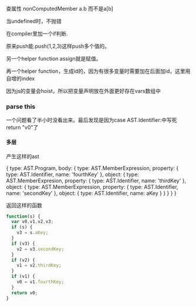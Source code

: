 查属性
nonComputedMember a.b 而不是a[b]


当undefined时，不抛错

在compiler里加一个if判断.


原来push能.push(1,2,3)这样push多个值的。

另一个helper function assign就是赋值。

再一个helper function，生成id的，因为有很多变量时需要加在后面加id，这里用自增的index

因为js的变量会hoist，所以把变量声明放在外面更好存在vars数组中


### parse this

一个问题看了半小时没看出来。最后发现是因为case AST.Identifier:中写死return "v0"了

#### 多层

产生这样的ast


{
    type: AST.Program,
    body: {
        type: AST.MemberExpression,
        property: {
            type: AST.Identifier,
            name: 'fourthKey'
        },
        object: {
            type: AST.MemberExpresion,
            property: {
                type: AST.Identifier,
                name: 'thirdKey'
            },
            object: {
                type: AST.MemberExpression,
                property: {
                    type: AST.Identifier,
                    name: 'secondKey'
                },
                object: {
                    type: AST.Identifier,
                    name: aKey
                }
            }
        }
    }
}

返回这样的函数

```javascript
function(s) {
  var v0,v1,v2,v3;
  if (s) {
    v3 = s.aKey;
  }
  if (v3) {
    v2 = v3.secondKey;
  }
  if (v2) {
    v1 = v2.thirdKey;
  }
  if (v1) {
    v0 = v1.fourthKey;
  }
  return v0;
}
```

